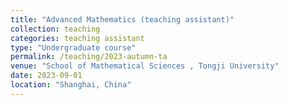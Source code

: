 ```yaml
---
title: "Advanced Mathematics (teaching assistant)"
collection: teaching 
categories: teaching assistant
type: "Undergraduate course"
permalink: /teaching/2023-autumn-ta
venue: "School of Mathematical Sciences , Tongji University"
date: 2023-09-01
location: "Shanghai, China"
---
```


